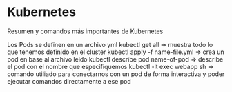 # Kubernetes

Resumen y comandos más importantes de Kubernetes

Los Pods se definen en un archivo yml
kubectl get all => muestra todo lo que tenemos definido en el cluster
kubectl apply -f name-file.yml => crea un pod en base al archivo leído
kubectl describe pod name-of-pod => describe el pod con el nombre que especifiquemos
kubectl -it exec webapp sh => comando utiliado para conectarnos con un pod de forma interactiva y poder ejecutar comandos directamente a ese pod

